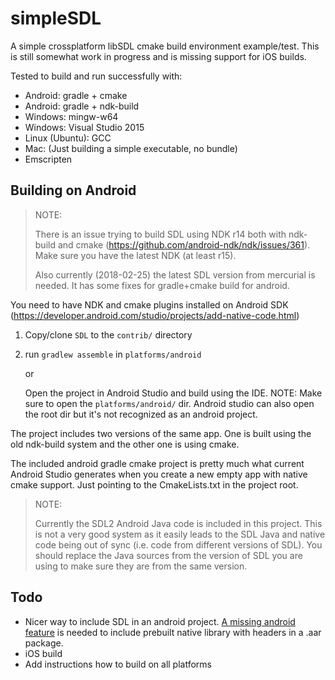 
# simpleSDL

A simple crossplatform libSDL cmake build environment example/test. This is still somewhat
work in progress and is missing support for iOS builds.

Tested to build and run successfully with:
  - Android: gradle + cmake
  - Android: gradle + ndk-build
  - Windows: mingw-w64
  - Windows: Visual Studio 2015
  - Linux (Ubuntu): GCC
  - Mac: (Just building a simple executable, no bundle)
  - Emscripten


Building on Android
-------------------

> NOTE:
>
> There is an issue trying to build SDL using NDK r14 both with ndk-build
> and cmake (https://github.com/android-ndk/ndk/issues/361). Make sure you have
> the latest NDK (at least r15).
>
> Also currently (2018-02-25) the latest SDL version from mercurial is needed.
> It has some fixes for gradle+cmake build for android.

You need to have NDK and cmake plugins installed on Android SDK
(https://developer.android.com/studio/projects/add-native-code.html)

1. Copy/clone `SDL` to the `contrib/` directory

1. run `gradlew assemble` in `platforms/android`

   or

   Open the project in Android Studio and build using the IDE. NOTE: Make sure
   to open the `platforms/android/` dir. Android studio can also
   open the root dir but it's not recognized as an android project.

The project includes two versions of the same app. One is built using the old ndk-build system and the other one is using cmake.

The included android gradle cmake project is pretty much what current Android Studio
generates when you create a new empty app with native cmake support. Just
pointing to the CmakeLists.txt in the project root.

> NOTE:
>
> Currently the SDL2 Android Java code is included in this project. This is not a very good system
> as it easily leads to the SDL Java and native code being out of sync (i.e. code from different versions of SDL).
> You should replace the Java sources from the version of SDL you are using to make sure they are from the same version.


Todo
----

- Nicer way to include SDL in an android project. [A missing android feature](https://issuetracker.google.com/issues/37134163) is needed to include
prebuilt native library with headers in a .aar package.
- iOS build
- Add instructions how to build on all platforms
